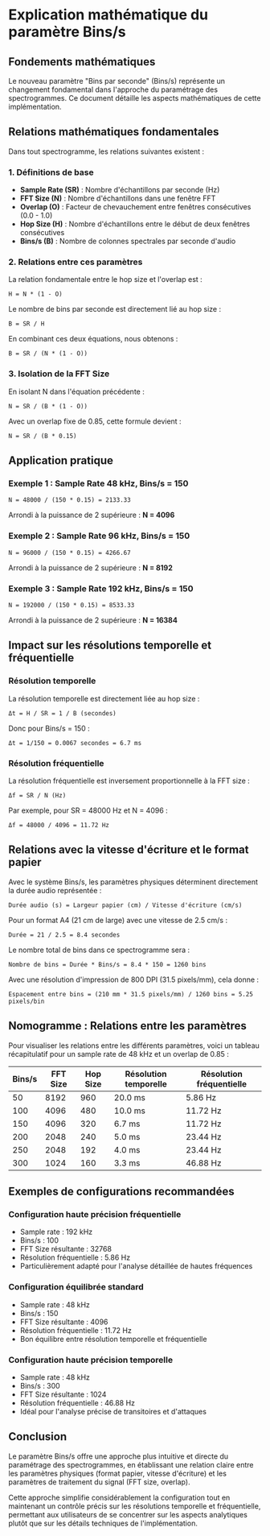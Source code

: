 # Explication mathématique du paramètre Bins/s

## Fondements mathématiques

Le nouveau paramètre "Bins par seconde" (Bins/s) représente un changement fondamental dans l'approche du paramétrage des spectrogrammes. Ce document détaille les aspects mathématiques de cette implémentation.

## Relations mathématiques fondamentales

Dans tout spectrogramme, les relations suivantes existent :

### 1. Définitions de base

- **Sample Rate (SR)** : Nombre d'échantillons par seconde (Hz)
- **FFT Size (N)** : Nombre d'échantillons dans une fenêtre FFT
- **Overlap (O)** : Facteur de chevauchement entre fenêtres consécutives (0.0 - 1.0)
- **Hop Size (H)** : Nombre d'échantillons entre le début de deux fenêtres consécutives
- **Bins/s (B)** : Nombre de colonnes spectrales par seconde d'audio

### 2. Relations entre ces paramètres

La relation fondamentale entre le hop size et l'overlap est :
```
H = N * (1 - O)
```

Le nombre de bins par seconde est directement lié au hop size :
```
B = SR / H
```

En combinant ces deux équations, nous obtenons :
```
B = SR / (N * (1 - O))
```

### 3. Isolation de la FFT Size

En isolant N dans l'équation précédente :
```
N = SR / (B * (1 - O))
```

Avec un overlap fixe de 0.85, cette formule devient :
```
N = SR / (B * 0.15)
```

## Application pratique

### Exemple 1 : Sample Rate 48 kHz, Bins/s = 150

```
N = 48000 / (150 * 0.15) = 2133.33
```

Arrondi à la puissance de 2 supérieure : **N = 4096**

### Exemple 2 : Sample Rate 96 kHz, Bins/s = 150

```
N = 96000 / (150 * 0.15) = 4266.67
```

Arrondi à la puissance de 2 supérieure : **N = 8192**

### Exemple 3 : Sample Rate 192 kHz, Bins/s = 150

```
N = 192000 / (150 * 0.15) = 8533.33
```

Arrondi à la puissance de 2 supérieure : **N = 16384**

## Impact sur les résolutions temporelle et fréquentielle

### Résolution temporelle

La résolution temporelle est directement liée au hop size :
```
Δt = H / SR = 1 / B (secondes)
```

Donc pour Bins/s = 150 :
```
Δt = 1/150 = 0.0067 secondes = 6.7 ms
```

### Résolution fréquentielle

La résolution fréquentielle est inversement proportionnelle à la FFT size :
```
Δf = SR / N (Hz)
```

Par exemple, pour SR = 48000 Hz et N = 4096 :
```
Δf = 48000 / 4096 = 11.72 Hz
```

## Relations avec la vitesse d'écriture et le format papier

Avec le système Bins/s, les paramètres physiques déterminent directement la durée audio représentée :

```
Durée audio (s) = Largeur papier (cm) / Vitesse d'écriture (cm/s)
```

Pour un format A4 (21 cm de large) avec une vitesse de 2.5 cm/s :
```
Durée = 21 / 2.5 = 8.4 secondes
```

Le nombre total de bins dans ce spectrogramme sera :
```
Nombre de bins = Durée * Bins/s = 8.4 * 150 = 1260 bins
```

Avec une résolution d'impression de 800 DPI (31.5 pixels/mm), cela donne :
```
Espacement entre bins = (210 mm * 31.5 pixels/mm) / 1260 bins = 5.25 pixels/bin
```

## Nomogramme : Relations entre les paramètres

Pour visualiser les relations entre les différents paramètres, voici un tableau récapitulatif pour un sample rate de 48 kHz et un overlap de 0.85 :

| Bins/s | FFT Size | Hop Size | Résolution temporelle | Résolution fréquentielle |
|--------|----------|----------|----------------------|--------------------------|
| 50     | 8192     | 960      | 20.0 ms              | 5.86 Hz                  |
| 100    | 4096     | 480      | 10.0 ms              | 11.72 Hz                 |
| 150    | 4096     | 320      | 6.7 ms               | 11.72 Hz                 |
| 200    | 2048     | 240      | 5.0 ms               | 23.44 Hz                 |
| 250    | 2048     | 192      | 4.0 ms               | 23.44 Hz                 |
| 300    | 1024     | 160      | 3.3 ms               | 46.88 Hz                 |

## Exemples de configurations recommandées

### Configuration haute précision fréquentielle

- Sample rate : 192 kHz
- Bins/s : 100
- FFT Size résultante : 32768
- Résolution fréquentielle : 5.86 Hz
- Particulièrement adapté pour l'analyse détaillée de hautes fréquences

### Configuration équilibrée standard

- Sample rate : 48 kHz
- Bins/s : 150
- FFT Size résultante : 4096
- Résolution fréquentielle : 11.72 Hz
- Bon équilibre entre résolution temporelle et fréquentielle

### Configuration haute précision temporelle

- Sample rate : 48 kHz
- Bins/s : 300
- FFT Size résultante : 1024
- Résolution fréquentielle : 46.88 Hz
- Idéal pour l'analyse précise de transitoires et d'attaques

## Conclusion

Le paramètre Bins/s offre une approche plus intuitive et directe du paramétrage des spectrogrammes, en établissant une relation claire entre les paramètres physiques (format papier, vitesse d'écriture) et les paramètres de traitement du signal (FFT size, overlap).

Cette approche simplifie considérablement la configuration tout en maintenant un contrôle précis sur les résolutions temporelle et fréquentielle, permettant aux utilisateurs de se concentrer sur les aspects analytiques plutôt que sur les détails techniques de l'implémentation.